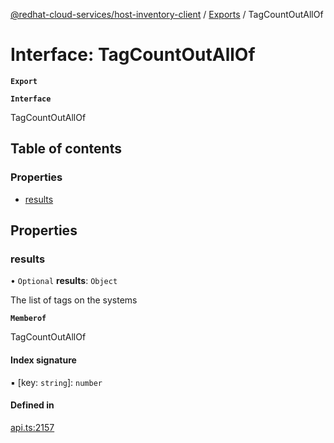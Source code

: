 [@redhat-cloud-services/host-inventory-client](../README.md) / [Exports](../modules.md) / TagCountOutAllOf

# Interface: TagCountOutAllOf

**`Export`**

**`Interface`**

TagCountOutAllOf

## Table of contents

### Properties

- [results](TagCountOutAllOf.md#results)

## Properties

### results

• `Optional` **results**: `Object`

The list of tags on the systems

**`Memberof`**

TagCountOutAllOf

#### Index signature

▪ [key: `string`]: `number`

#### Defined in

[api.ts:2157](https://github.com/RedHatInsights/javascript-clients/blob/master/packages/host-inventory/api.ts#L2157)
